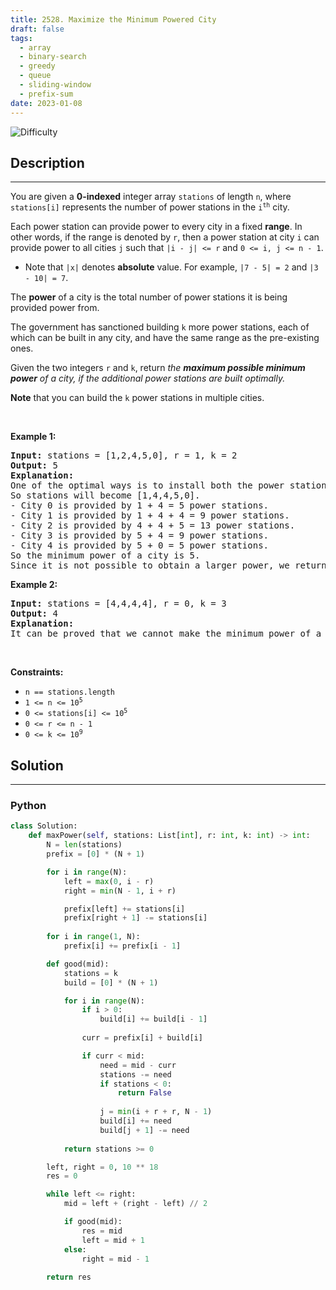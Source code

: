 ```yaml
---
title: 2528. Maximize the Minimum Powered City
draft: false
tags: 
  - array
  - binary-search
  - greedy
  - queue
  - sliding-window
  - prefix-sum
date: 2023-01-08
---
```


![Difficulty](https://img.shields.io/badge/Difficulty-Hard-blue.svg)

## Description

---
<p>You are given a <strong>0-indexed</strong> integer array <code>stations</code> of length <code>n</code>, where <code>stations[i]</code> represents the number of power stations in the <code>i<sup>th</sup></code> city.</p>

<p>Each power station can provide power to every city in a fixed <strong>range</strong>. In other words, if the range is denoted by <code>r</code>, then a power station at city <code>i</code> can provide power to all cities <code>j</code> such that <code>|i - j| &lt;= r</code> and <code>0 &lt;= i, j &lt;= n - 1</code>.</p>

<ul>
	<li>Note that <code>|x|</code> denotes <strong>absolute</strong> value. For example, <code>|7 - 5| = 2</code> and <code>|3 - 10| = 7</code>.</li>
</ul>

<p>The <strong>power</strong> of a city is the total number of power stations it is being provided power from.</p>

<p>The government has sanctioned building <code>k</code> more power stations, each of which can be built in any city, and have the same range as the pre-existing ones.</p>

<p>Given the two integers <code>r</code> and <code>k</code>, return <em>the <strong>maximum possible minimum power</strong> of a city, if the additional power stations are built optimally.</em></p>

<p><strong>Note</strong> that you can build the <code>k</code> power stations in multiple cities.</p>

<p>&nbsp;</p>
<p><strong class="example">Example 1:</strong></p>

<pre>
<strong>Input:</strong> stations = [1,2,4,5,0], r = 1, k = 2
<strong>Output:</strong> 5
<strong>Explanation:</strong> 
One of the optimal ways is to install both the power stations at city 1. 
So stations will become [1,4,4,5,0].
- City 0 is provided by 1 + 4 = 5 power stations.
- City 1 is provided by 1 + 4 + 4 = 9 power stations.
- City 2 is provided by 4 + 4 + 5 = 13 power stations.
- City 3 is provided by 5 + 4 = 9 power stations.
- City 4 is provided by 5 + 0 = 5 power stations.
So the minimum power of a city is 5.
Since it is not possible to obtain a larger power, we return 5.
</pre>

<p><strong class="example">Example 2:</strong></p>

<pre>
<strong>Input:</strong> stations = [4,4,4,4], r = 0, k = 3
<strong>Output:</strong> 4
<strong>Explanation:</strong> 
It can be proved that we cannot make the minimum power of a city greater than 4.
</pre>

<p>&nbsp;</p>
<p><strong>Constraints:</strong></p>

<ul>
	<li><code>n == stations.length</code></li>
	<li><code>1 &lt;= n &lt;= 10<sup>5</sup></code></li>
	<li><code>0 &lt;= stations[i] &lt;= 10<sup>5</sup></code></li>
	<li><code>0 &lt;= r&nbsp;&lt;= n - 1</code></li>
	<li><code>0 &lt;= k&nbsp;&lt;= 10<sup>9</sup></code></li>
</ul>


## Solution

---
### Python
``` py title='maximize-the-minimum-powered-city'
class Solution:
    def maxPower(self, stations: List[int], r: int, k: int) -> int:
        N = len(stations)
        prefix = [0] * (N + 1)

        for i in range(N):
            left = max(0, i - r)
            right = min(N - 1, i + r)

            prefix[left] += stations[i]
            prefix[right + 1] -= stations[i]
        
        for i in range(1, N):
            prefix[i] += prefix[i - 1]

        def good(mid):
            stations = k
            build = [0] * (N + 1)

            for i in range(N):
                if i > 0:
                    build[i] += build[i - 1]
                
                curr = prefix[i] + build[i]

                if curr < mid:
                    need = mid - curr
                    stations -= need
                    if stations < 0:
                        return False
                    
                    j = min(i + r + r, N - 1)
                    build[i] += need
                    build[j + 1] -= need
            
            return stations >= 0

        left, right = 0, 10 ** 18
        res = 0

        while left <= right:
            mid = left + (right - left) // 2

            if good(mid):
                res = mid
                left = mid + 1
            else:
                right = mid - 1
        
        return res

```

